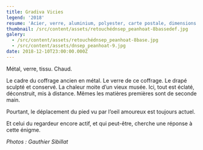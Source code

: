 ```yaml
---
title: Gradiva Vicies
legend: '2018'
resume: 'Acier, verre, aluminium, polyester, carte postale, dimensions variables'
thumbnail: /src/content/assets/retouchédnsep_peanhoat-8bassedef.jpg
galery:
  - /src/content/assets/retouchédnsep_peanhoat-8base.jpg
  - /src/content/assets/dnsep_peanhoat-9.jpg
date: 2018-12-10T23:00:00.000Z
---
```


Métal, verre, tissu.
Chaud.


Le cadre du coffrage ancien en métal.
Le verre de ce coffrage.
Le drapé sculpté et conservé.
La chaleur moite d’un vieux musée.
Ici, tout est éclaté, déconstruit, mis à distance.
Mêmes les matières premières sont de seconde main.

Pourtant, le déplacement du pied vu par l’oeil amoureux est toujours actuel.


Et celui du regardeur encore actif, et qui peut-être, cherche une réponse à cette énigme.

*Photos : Gauthier Sibillat*
